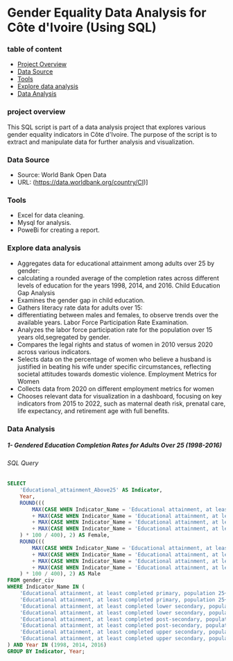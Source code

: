 # Gender Equality Data Analysis for Côte d'Ivoire (Using SQL)

### table of content 
- [Project Overview](#project-overview)
- [Data Source](#data-source)
- [Tools](#tools)
- [Explore data analysis](#explore-data-analysis)
- [Data Analysis](#data-analysis)

### project overview
This SQL script is part of a data analysis project that explores various gender equality indicators in Côte d'Ivoire. The purpose of the script is to extract and manipulate data for further analysis and visualization.

### Data Source
- Source: World Bank Open Data
- URL: (https://data.worldbank.org/country/CI)]

### Tools
- Excel for data cleaning.
- Mysql for analysis.
- PoweBi for creating a report.

### Explore data analysis
- Aggregates data for educational attainment among adults over 25 by gender:
 - calculating a rounded average of the completion rates across different levels of education for the years 1998, 2014, and 2016.
Child Education Gap Analysis
- Examines the gender gap in child education.
- Gathers literacy rate data for adults over 15:
 - differentiating between males and females, to observe trends over the available years.
Labor Force Participation Rate Examination.
- Analyzes the labor force participation rate for the population over 15 years old,segregated by gender.
- Compares the legal rights and status of women in 2010 versus 2020 across various indicators.
- Selects data on the percentage of women who believe a husband is justified in beating his wife under specific circumstances, reflecting societal attitudes towards domestic violence.
Employment Metrics for Women
- Collects data from 2020 on different employment metrics for women
- Chooses relevant data for visualization in a dashboard, focusing on key indicators from 2015 to 2022, such as maternal death risk, prenatal care, life expectancy, and retirement age with full benefits.
  
### Data Analysis  

##### 1- Gendered Education Completion Rates for Adults Over 25 (1998-2016)
###### SQL Query

```sql
SELECT 
    'Educational_attainment_Above25' AS Indicator,
    Year,
    ROUND(((
        MAX(CASE WHEN Indicator_Name = 'Educational attainment, at least completed primary, population 25+ years, female (%) (cumulative)' THEN Value END)
        + MAX(CASE WHEN Indicator_Name = 'Educational attainment, at least completed lower secondary, population 25+, female (%) (cumulative)' THEN Value END)
        + MAX(CASE WHEN Indicator_Name = 'Educational attainment, at least completed post-secondary, population 25+, female (%) (cumulative)' THEN Value ELSE 7 END)
        + MAX(CASE WHEN Indicator_Name = 'Educational attainment, at least completed upper secondary, population 25+, female (%) (cumulative)' THEN Value END)
    ) * 100 / 400), 2) AS Female,
    ROUND(((
        MAX(CASE WHEN Indicator_Name = 'Educational attainment, at least completed primary, population 25+ years, male (%) (cumulative)' THEN Value END)
        + MAX(CASE WHEN Indicator_Name = 'Educational attainment, at least completed lower secondary, population 25+, male (%) (cumulative)' THEN Value END)
        + MAX(CASE WHEN Indicator_Name = 'Educational attainment, at least completed post-secondary, population 25+, male (%) (cumulative)' THEN Value ELSE 10 END)
        + MAX(CASE WHEN Indicator_Name = 'Educational attainment, at least completed upper secondary, population 25+, male (%) (cumulative)' THEN Value END)
    ) * 100 / 400), 2) AS Male
FROM gender_civ
WHERE Indicator_Name IN (
    'Educational attainment, at least completed primary, population 25+ years, female (%) (cumulative)',
    'Educational attainment, at least completed primary, population 25+ years, male (%) (cumulative)',
    'Educational attainment, at least completed lower secondary, population 25+, female (%) (cumulative)',
    'Educational attainment, at least completed lower secondary, population 25+, male (%) (cumulative)',
    'Educational attainment, at least completed post-secondary, population 25+, female (%) (cumulative)',
    'Educational attainment, at least completed post-secondary, population 25+, male (%) (cumulative)',
    'Educational attainment, at least completed upper secondary, population 25+, female (%) (cumulative)',
    'Educational attainment, at least completed upper secondary, population 25+, male (%) (cumulative)'
) AND Year IN (1998, 2014, 2016)
GROUP BY Indicator, Year;


